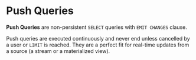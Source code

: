 # Push Queries

**Push Queries** are non-persistent `SELECT` queries with `EMIT CHANGES` clause.

Push queries are executed continuously and never end unless cancelled by a user or `LIMIT` is reached. They are a perfect fit for real-time updates from a source (a stream or a materialized view).
